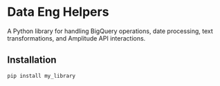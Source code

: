 # Data Eng Helpers

A Python library for handling BigQuery operations, date processing, text transformations, and Amplitude API interactions.

## Installation

```sh
pip install my_library
